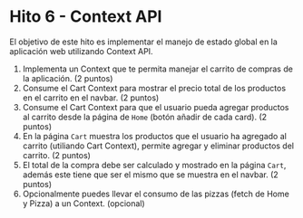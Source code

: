 # Hito 6 - Context API

El objetivo de este hito es implementar el manejo de estado global en la aplicación web utilizando Context API.

1. Implementa un Context que te permita manejar el carrito de compras de la aplicación. (2 puntos)
2. Consume el Cart Context para mostrar el precio total de los productos en el carrito en el navbar. (2 puntos)
3. Consume el Cart Context para que el usuario pueda agregar productos al carrito desde la página de `Home` (botón añadir de cada card). (2 puntos)
4. En la página `Cart` muestra los productos que el usuario ha agregado al carrito (utiliando Cart Context), permite agregar y eliminar productos del carrito. (2 puntos)
5. El total de la compra debe ser calculado y mostrado en la página `Cart`, además este tiene que ser el mismo que se muestra en el navbar. (2 puntos)
6. Opcionalmente puedes llevar el consumo de las pizzas (fetch de Home y Pizza) a un Context. (opcional)
